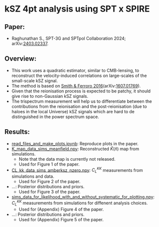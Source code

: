 # kSZ 4pt analysis using SPT x SPIRE
## Paper:
* Raghunathan S., SPT-3G and SPTpol Collaboration 2024; arXiv:[2403.02337](https://arxiv.org/abs/2403.02337).

## Overview:
* This work uses a quadratic estimator, similar to CMB-lensing, to reconstruct the velocity-induced correlations on large-scales of the small-scale kSZ signal.
* The method is based on [Smith & Ferroro 2016](https://journals.aps.org/prl/abstract/10.1103/PhysRevLett.119.021301)(arXiv:[1607.01769](https://arxiv.org/abs/1607.01769)).
 * Given that the reionisation process is expected to be patchy, it should give rise to non-Gaussian kSZ signals.
 * The trispectrum measurement will help us to differentiate between the contributions from the reionisation and the post-reionisation (due to haloes in the local Universe) kSZ signals which are hard to de distinguished in the power spectrum space.

## Results:
* [read_files_and_make_plots.ipynb](https://github.com/sriniraghunathan/kSZ_4pt_SPT_SPIRE/blob/main/read_files_and_make_plots.ipynb): Reproduce plots in the paper.
* [K_map_data_sims_meanfield.npy](https://github.com/sriniraghunathan/kSZ_4pt_SPT_SPIRE/blob/main/results/K_map_data_sims_meanfield.npy): Reconstructed $\hat{K}(\hat{n})$ map from simulations.
  * Note that the data map is currently not released.
  * Used for Figure 1 of the paper.
* [CL_kk_data_sims_amberksz_nzero.npy](https://github.com/sriniraghunathan/kSZ_4pt_SPT_SPIRE/blob/main/results/CL_kk_data_sims_amberksz_nzero.npy): $C_{L}^{KK}$ measurements from simulations and data.
  * Used for Figure 2 of the paper.
* ...: Posterior distributions and priors.
  * Used for Figure 3 of the paper.
* [sims_data_for_likelihood_with_and_without_systematic_for_plotting.npy](https://github.com/sriniraghunathan/kSZ_4pt_SPT_SPIRE/blob/main/results/sims_data_for_likelihood_with_and_without_systematic_for_plotting.npy): $C_{L}^{KK}$ measurements from simulations for diffenent analysis choices.
  * Used for (Appendix) Figure 4 of the paper.
* ...: Posterior distributions and priors.
  * Used for (Appendix) Figure 5 of the paper.

